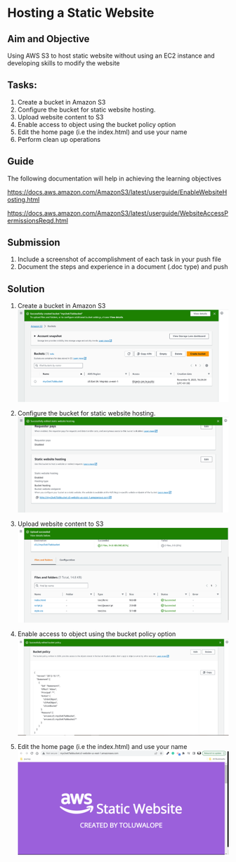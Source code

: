 #  Hosting a Static Website

## Aim and Objective
Using AWS S3 to host static website without using an EC2 instance and developing skills to modify the website

## Tasks:
1. Create a bucket in Amazon S3
2. Configure the bucket for static website hosting.
3. Upload website content to S3
4. Enable access to object using the bucket policy option
5. Edit the home page (i.e the index.html) and use your name
6. Perform clean up operations


## Guide 

The following documentation will help in achieving the learning objectives

 https://docs.aws.amazon.com/AmazonS3/latest/userguide/EnableWebsiteHosting.html

 https://docs.aws.amazon.com/AmazonS3/latest/userguide/WebsiteAccessPermissionsReqd.html

 ## Submission

 1. Include a screenshot of accomplishment of each task in your push file
 2. Document the steps and experience in a document (.doc type) and push


## Solution
1. Create a bucket in Amazon S3  
![s3](screenshots/7.3.1.PNG)  

2. Configure the bucket for static website hosting.  
![static](screenshots/7.3.2.PNG)    

3. Upload website content to S3  
![website](screenshots/7.3.3.PNG)  

4. Enable access to object using the bucket policy option  
![access](screenshots/7.3.4.PNG)  

5. Edit the home page (i.e the index.html) and use your name  
![homepage](screenshots/7.3.5.PNG)  

